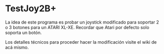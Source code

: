 # TestJoy2B+

La idea de este programa es probar un joystick modificado para soportar 2 o 3 botones para un ATARI XL-XE. Recordar que Atari por defecto solo soporta un botón.

Los detalles técnicos para proceder hacer la modificación visite el wiki de acá mismo.

